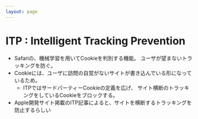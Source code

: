 ```yaml
---
layout: page
---
```



# ITP : Intelligent Tracking Prevention

* Safariの、機械学習を用いてCookieを判別する機能。 ユーザが望まないトラッキングを防ぐ。
* Cookieには、ユーザに訪問の自覚がないサイトが書き込んでいる形になっているため。
    * ITPではサードパーティーCookieの定義を広げ、 サイト横断のトラッキングをしているCookieをブロックする。
* Apple開発サイト掲載のITP記事によると、サイトを横断するトラッキングを防止するらしい
